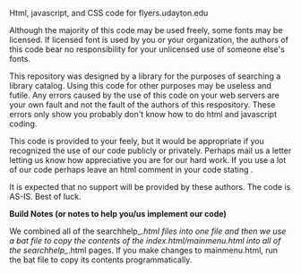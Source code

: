 Html, javascript, and CSS code for flyers.udayton.edu

Although the majority of this code may be used freely, some fonts may be licensed. If licensed font is used by you or your organization, the authors of this code bear no responsibility for your unlicensed use of someone else's fonts.

This repository was designed by a library for the purposes of searching a library catalog. Using this code for other purposes may be useless and futile. Any errors caused by the use of this code on your web servers are your own fault and not the fault of the authors of this respository. These errors only show you probably don't know how to do html and javascript coding. 

This code is provided to your feely, but it would be appropriate if you recognized the use of our code publicly or privately. Perhaps mail us a letter letting us know how appreciative you are for our hard work. If you use a lot of our code perhaps leave an html comment in your code stating <!--thanks to flyers.udayton.edu for use of their awesome code -->.

It is expected that no support will be provided by these authors. The code is AS-IS. Best of luck.

<b>Build Notes (or notes to help you/us implement our code)</b>

We combined all of the searchhelp_*.html files into one file and then we use a bat file to copy the contents of the index.html/mainmenu.html into all of the searchhelp_*.html pages. If you make changes to mainmenu.html, run the bat file to copy its contents programmatically.